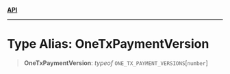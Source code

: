 [**API**](../README.md)

***

# Type Alias: OneTxPaymentVersion

> **OneTxPaymentVersion**: *typeof* `ONE_TX_PAYMENT_VERSIONS`\[`number`\]
